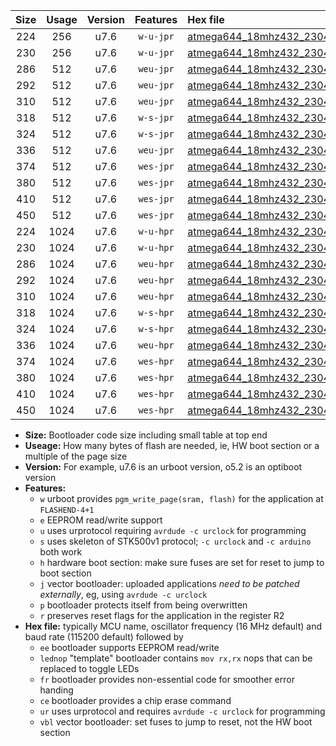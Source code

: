 |Size|Usage|Version|Features|Hex file|
|:-:|:-:|:-:|:-:|:--|
|224|256|u7.6|`w-u-jpr`|[atmega644_18mhz432_230400bps_ur_vbl.hex](https://raw.githubusercontent.com/stefanrueger/urboot/main/bootloaders/atmega644/fcpu_18mhz432/230400_bps/atmega644_18mhz432_230400bps_ur_vbl.hex)|
|230|256|u7.6|`w-u-jpr`|[atmega644_18mhz432_230400bps_lednop_ur_vbl.hex](https://raw.githubusercontent.com/stefanrueger/urboot/main/bootloaders/atmega644/fcpu_18mhz432/230400_bps/atmega644_18mhz432_230400bps_lednop_ur_vbl.hex)|
|286|512|u7.6|`weu-jpr`|[atmega644_18mhz432_230400bps_ee_ur_vbl.hex](https://raw.githubusercontent.com/stefanrueger/urboot/main/bootloaders/atmega644/fcpu_18mhz432/230400_bps/atmega644_18mhz432_230400bps_ee_ur_vbl.hex)|
|292|512|u7.6|`weu-jpr`|[atmega644_18mhz432_230400bps_ee_lednop_ur_vbl.hex](https://raw.githubusercontent.com/stefanrueger/urboot/main/bootloaders/atmega644/fcpu_18mhz432/230400_bps/atmega644_18mhz432_230400bps_ee_lednop_ur_vbl.hex)|
|310|512|u7.6|`weu-jpr`|[atmega644_18mhz432_230400bps_ee_lednop_fr_ur_vbl.hex](https://raw.githubusercontent.com/stefanrueger/urboot/main/bootloaders/atmega644/fcpu_18mhz432/230400_bps/atmega644_18mhz432_230400bps_ee_lednop_fr_ur_vbl.hex)|
|318|512|u7.6|`w-s-jpr`|[atmega644_18mhz432_230400bps_vbl.hex](https://raw.githubusercontent.com/stefanrueger/urboot/main/bootloaders/atmega644/fcpu_18mhz432/230400_bps/atmega644_18mhz432_230400bps_vbl.hex)|
|324|512|u7.6|`w-s-jpr`|[atmega644_18mhz432_230400bps_lednop_vbl.hex](https://raw.githubusercontent.com/stefanrueger/urboot/main/bootloaders/atmega644/fcpu_18mhz432/230400_bps/atmega644_18mhz432_230400bps_lednop_vbl.hex)|
|336|512|u7.6|`weu-jpr`|[atmega644_18mhz432_230400bps_ee_lednop_fr_ce_ur_vbl.hex](https://raw.githubusercontent.com/stefanrueger/urboot/main/bootloaders/atmega644/fcpu_18mhz432/230400_bps/atmega644_18mhz432_230400bps_ee_lednop_fr_ce_ur_vbl.hex)|
|374|512|u7.6|`wes-jpr`|[atmega644_18mhz432_230400bps_ee_vbl.hex](https://raw.githubusercontent.com/stefanrueger/urboot/main/bootloaders/atmega644/fcpu_18mhz432/230400_bps/atmega644_18mhz432_230400bps_ee_vbl.hex)|
|380|512|u7.6|`wes-jpr`|[atmega644_18mhz432_230400bps_ee_lednop_vbl.hex](https://raw.githubusercontent.com/stefanrueger/urboot/main/bootloaders/atmega644/fcpu_18mhz432/230400_bps/atmega644_18mhz432_230400bps_ee_lednop_vbl.hex)|
|410|512|u7.6|`wes-jpr`|[atmega644_18mhz432_230400bps_ee_lednop_fr_vbl.hex](https://raw.githubusercontent.com/stefanrueger/urboot/main/bootloaders/atmega644/fcpu_18mhz432/230400_bps/atmega644_18mhz432_230400bps_ee_lednop_fr_vbl.hex)|
|450|512|u7.6|`wes-jpr`|[atmega644_18mhz432_230400bps_ee_lednop_fr_ce_vbl.hex](https://raw.githubusercontent.com/stefanrueger/urboot/main/bootloaders/atmega644/fcpu_18mhz432/230400_bps/atmega644_18mhz432_230400bps_ee_lednop_fr_ce_vbl.hex)|
|224|1024|u7.6|`w-u-hpr`|[atmega644_18mhz432_230400bps_ur.hex](https://raw.githubusercontent.com/stefanrueger/urboot/main/bootloaders/atmega644/fcpu_18mhz432/230400_bps/atmega644_18mhz432_230400bps_ur.hex)|
|230|1024|u7.6|`w-u-hpr`|[atmega644_18mhz432_230400bps_lednop_ur.hex](https://raw.githubusercontent.com/stefanrueger/urboot/main/bootloaders/atmega644/fcpu_18mhz432/230400_bps/atmega644_18mhz432_230400bps_lednop_ur.hex)|
|286|1024|u7.6|`weu-hpr`|[atmega644_18mhz432_230400bps_ee_ur.hex](https://raw.githubusercontent.com/stefanrueger/urboot/main/bootloaders/atmega644/fcpu_18mhz432/230400_bps/atmega644_18mhz432_230400bps_ee_ur.hex)|
|292|1024|u7.6|`weu-hpr`|[atmega644_18mhz432_230400bps_ee_lednop_ur.hex](https://raw.githubusercontent.com/stefanrueger/urboot/main/bootloaders/atmega644/fcpu_18mhz432/230400_bps/atmega644_18mhz432_230400bps_ee_lednop_ur.hex)|
|310|1024|u7.6|`weu-hpr`|[atmega644_18mhz432_230400bps_ee_lednop_fr_ur.hex](https://raw.githubusercontent.com/stefanrueger/urboot/main/bootloaders/atmega644/fcpu_18mhz432/230400_bps/atmega644_18mhz432_230400bps_ee_lednop_fr_ur.hex)|
|318|1024|u7.6|`w-s-hpr`|[atmega644_18mhz432_230400bps.hex](https://raw.githubusercontent.com/stefanrueger/urboot/main/bootloaders/atmega644/fcpu_18mhz432/230400_bps/atmega644_18mhz432_230400bps.hex)|
|324|1024|u7.6|`w-s-hpr`|[atmega644_18mhz432_230400bps_lednop.hex](https://raw.githubusercontent.com/stefanrueger/urboot/main/bootloaders/atmega644/fcpu_18mhz432/230400_bps/atmega644_18mhz432_230400bps_lednop.hex)|
|336|1024|u7.6|`weu-hpr`|[atmega644_18mhz432_230400bps_ee_lednop_fr_ce_ur.hex](https://raw.githubusercontent.com/stefanrueger/urboot/main/bootloaders/atmega644/fcpu_18mhz432/230400_bps/atmega644_18mhz432_230400bps_ee_lednop_fr_ce_ur.hex)|
|374|1024|u7.6|`wes-hpr`|[atmega644_18mhz432_230400bps_ee.hex](https://raw.githubusercontent.com/stefanrueger/urboot/main/bootloaders/atmega644/fcpu_18mhz432/230400_bps/atmega644_18mhz432_230400bps_ee.hex)|
|380|1024|u7.6|`wes-hpr`|[atmega644_18mhz432_230400bps_ee_lednop.hex](https://raw.githubusercontent.com/stefanrueger/urboot/main/bootloaders/atmega644/fcpu_18mhz432/230400_bps/atmega644_18mhz432_230400bps_ee_lednop.hex)|
|410|1024|u7.6|`wes-hpr`|[atmega644_18mhz432_230400bps_ee_lednop_fr.hex](https://raw.githubusercontent.com/stefanrueger/urboot/main/bootloaders/atmega644/fcpu_18mhz432/230400_bps/atmega644_18mhz432_230400bps_ee_lednop_fr.hex)|
|450|1024|u7.6|`wes-hpr`|[atmega644_18mhz432_230400bps_ee_lednop_fr_ce.hex](https://raw.githubusercontent.com/stefanrueger/urboot/main/bootloaders/atmega644/fcpu_18mhz432/230400_bps/atmega644_18mhz432_230400bps_ee_lednop_fr_ce.hex)|

- **Size:** Bootloader code size including small table at top end
- **Useage:** How many bytes of flash are needed, ie, HW boot section or a multiple of the page size
- **Version:** For example, u7.6 is an urboot version, o5.2 is an optiboot version
- **Features:**
  + `w` urboot provides `pgm_write_page(sram, flash)` for the application at `FLASHEND-4+1`
  + `e` EEPROM read/write support
  + `u` uses urprotocol requiring `avrdude -c urclock` for programming
  + `s` uses skeleton of STK500v1 protocol; `-c urclock` and `-c arduino` both work
  + `h` hardware boot section: make sure fuses are set for reset to jump to boot section
  + `j` vector bootloader: uploaded applications *need to be patched externally*, eg, using `avrdude -c urclock`
  + `p` bootloader protects itself from being overwritten
  + `r` preserves reset flags for the application in the register R2
- **Hex file:** typically MCU name, oscillator frequency (16 MHz default) and baud rate (115200 default) followed by
  + `ee` bootloader supports EEPROM read/write
  + `lednop` "template" bootloader contains `mov rx,rx` nops that can be replaced to toggle LEDs
  + `fr` bootloader provides non-essential code for smoother error handing
  + `ce` bootloader provides a chip erase command
  + `ur` uses urprotocol and requires `avrdude -c urclock` for programming
  + `vbl` vector bootloader: set fuses to jump to reset, not the HW boot section
